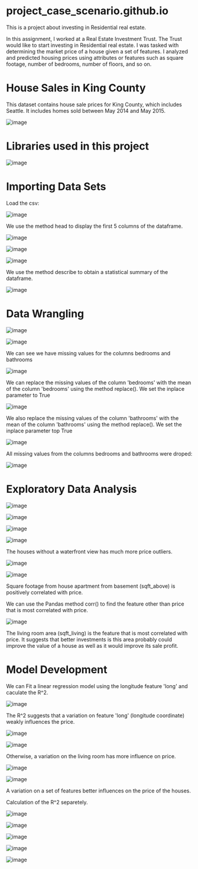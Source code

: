 # project_case_scenario.github.io
This is a project about investing in Residential real estate.

In this assignment, I worked at a Real Estate Investment Trust. The Trust would like to start investing in Residential real estate. I was tasked with determining the market price of a house given a set of features. I analyzed and predicted housing prices using attributes or features such as square footage, number of bedrooms, number of floors, and so on.

# House Sales in King County

This dataset contains house sale prices for King County, which includes Seattle. It includes homes sold between May 2014 and May 2015.

![image](https://user-images.githubusercontent.com/81119854/128383355-ab16bde1-fd1c-4276-b205-66975ce92f45.png)

# Libraries used in this project

![image](https://user-images.githubusercontent.com/81119854/128383570-5ffeade2-282d-4ae6-9050-4db9f8968736.png)

# Importing Data Sets

Load the csv:

![image](https://user-images.githubusercontent.com/81119854/128383708-25ef7cbc-6b4f-4e14-96e6-95187548f75c.png)

We use the method head to display the first 5 columns of the dataframe.

![image](https://user-images.githubusercontent.com/81119854/128383803-b4ad51a9-c372-4c6e-aef7-71370502dd9a.png)

![image](https://user-images.githubusercontent.com/81119854/128383872-9cd69771-0d84-4907-93e7-85850eb6be6e.png)

![image](https://user-images.githubusercontent.com/81119854/128383915-ed3ffec2-3bd3-49d3-a1ae-028cc73e24b4.png)

We use the method describe to obtain a statistical summary of the dataframe.

![image](https://user-images.githubusercontent.com/81119854/128384000-901aa25a-40e0-4776-b8a1-3fc5133b68e6.png)

# Data Wrangling

![image](https://user-images.githubusercontent.com/81119854/128384291-a1026e16-fe1b-491d-9bb0-17a97203fb86.png)

![image](https://user-images.githubusercontent.com/81119854/128384566-32e64f66-1f72-4142-96be-c4fc31538b71.png)

We can see we have missing values for the columns  bedrooms and  bathrooms 

![image](https://user-images.githubusercontent.com/81119854/128384660-43e024d7-3527-4e78-8fc8-3702bca89ac7.png)

We can replace the missing values of the column 'bedrooms' with the mean of the column 'bedrooms'  using the method replace(). We set the inplace parameter to True

![image](https://user-images.githubusercontent.com/81119854/128384784-0b438f1e-4541-44e9-8090-7601b94117ff.png)

We also replace the missing values of the column 'bathrooms' with the mean of the column 'bathrooms'  using the method replace(). We set the  inplace  parameter top  True

![image](https://user-images.githubusercontent.com/81119854/128384973-59e80de2-ccce-43ac-b5f9-1ff50a7a2915.png)

All missing values from the columns bedrooms and bathrooms were droped:

![image](https://user-images.githubusercontent.com/81119854/128385119-a3caa2c1-7a4b-4b76-a491-616ad4aa5e44.png)

# Exploratory Data Analysis

![image](https://user-images.githubusercontent.com/81119854/128385325-d7f2bc03-8c31-49ab-957e-62304efd95be.png)

![image](https://user-images.githubusercontent.com/81119854/128385374-6696348b-7490-4665-89e7-45f6fdd45fab.png)

![image](https://user-images.githubusercontent.com/81119854/128385460-80757996-2666-4a9e-9502-98ad627678ad.png)

![image](https://user-images.githubusercontent.com/81119854/128385518-a3bbbf56-4e47-4de4-89c4-ed723caa9685.png)

The houses without a waterfront view has much more price outliers.

![image](https://user-images.githubusercontent.com/81119854/128385823-56bbbb75-e6d8-4493-99a1-5004aa1be9b3.png)

![image](https://user-images.githubusercontent.com/81119854/128385884-393bfb9f-df30-4adb-bc44-4284ea81ead7.png)

Square footage from house apartment from basement (sqft_above) is positively correlated with price. 

We can use the Pandas method corr() to find the feature other than price that is most correlated with price.

![image](https://user-images.githubusercontent.com/81119854/128386452-ff3aac39-acb2-446b-86e2-c4208e58a126.png)

The living room area (sqft_living) is the feature that is most correlated with price. It suggests that better investments is this area probably could improve the value of a house as well as it would improve its sale profit.

# Model Development

We can Fit a linear regression model using the longitude feature 'long' and caculate the R^2.

![image](https://user-images.githubusercontent.com/81119854/128387256-f4a41114-452b-44dd-84aa-c9c9dc37c5f1.png)

The R^2 suggests that a variation on feature 'long' (longitude coordinate) weakly influences the price.

![image](https://user-images.githubusercontent.com/81119854/128387421-07cdd0c2-3d5e-4395-b02f-6a391b41949d.png)

![image](https://user-images.githubusercontent.com/81119854/128387451-9f02747c-9349-47b1-b345-366816495754.png)

Otherwise, a variation on the living room has more influence on price.

![image](https://user-images.githubusercontent.com/81119854/128388100-d5fb102f-9be8-431e-b07c-5ae8ae1c3687.png)

![image](https://user-images.githubusercontent.com/81119854/128388132-369a4971-afe5-4b70-a756-882b0132de9d.png)

A variation on a set of features better influences on the price of the houses. 

Calculation of the R^2 separetely.

![image](https://user-images.githubusercontent.com/81119854/128388384-3c868f59-e296-4b53-afaf-e1abe8d77ea2.png)

![image](https://user-images.githubusercontent.com/81119854/128388490-5c7a365b-80b2-4431-965f-415a06b062fd.png)

![image](https://user-images.githubusercontent.com/81119854/128388527-3920145e-0d80-468b-b50d-47db0c168ac0.png)

![image](https://user-images.githubusercontent.com/81119854/128388568-bf0f35bb-1875-4aec-87ec-99257c09e541.png)

![image](https://user-images.githubusercontent.com/81119854/128388704-4e5cb182-2fe8-4bf9-a767-c44a07a94f66.png)


